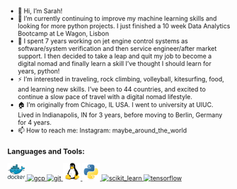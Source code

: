 - 👋 Hi, I’m Sarah!
- 🌱 I’m currently continuing to improve my machine learning skills and looking for more python projects.  I just finished a 10 week Data Analytics Bootcamp at Le Wagon, Lisbon
- 📄 I spent 7 years working on jet engine control systems as software/system verification and then service engineer/after market support.  I then decided to take a leap and quit my job to become a digital nomad and finally learn a skill I’ve thought I should learn for years, python!  
- ⚡ I’m interested in traveling, rock climbing, volleyball, kitesurfing, food, and learning new skills.  I’ve been to 44 countries, and excited to continue a slow pace of travel with a digital nomad lifestyle.  
- 🏠 I’m originally from Chicago, IL USA.  I went to university at UIUC.  Lived in Indianapolis, IN for 3 years, before moving to Berlin, Germany for 4 years.  
- 📫 How to reach me: Instagram: maybe_around_the_world

<h3 align="left">Languages and Tools:</h3>
<p align="left"> <a href="https://www.docker.com/" target="_blank" rel="noreferrer"> <img src="https://raw.githubusercontent.com/devicons/devicon/master/icons/docker/docker-original-wordmark.svg" alt="docker" width="40" height="40"/> </a> <a href="https://cloud.google.com" target="_blank" rel="noreferrer"> <img src="https://www.vectorlogo.zone/logos/google_cloud/google_cloud-icon.svg" alt="gcp" width="40" height="40"/> </a> <a href="https://git-scm.com/" target="_blank" rel="noreferrer"> <img src="https://www.vectorlogo.zone/logos/git-scm/git-scm-icon.svg" alt="git" width="40" height="40"/> </a> <a href="https://www.linux.org/" target="_blank" rel="noreferrer"> <img src="https://raw.githubusercontent.com/devicons/devicon/master/icons/linux/linux-original.svg" alt="linux" width="40" height="40"/> </a> <a href="https://www.python.org" target="_blank" rel="noreferrer"> <img src="https://raw.githubusercontent.com/devicons/devicon/master/icons/python/python-original.svg" alt="python" width="40" height="40"/> </a> <a href="https://scikit-learn.org/" target="_blank" rel="noreferrer"> <img src="https://upload.wikimedia.org/wikipedia/commons/0/05/Scikit_learn_logo_small.svg" alt="scikit_learn" width="40" height="40"/> </a> <a href="https://www.tensorflow.org" target="_blank" rel="noreferrer"> <img src="https://www.vectorlogo.zone/logos/tensorflow/tensorflow-icon.svg" alt="tensorflow" width="40" height="40"/> </a> </p>


<!---
SLShimizu/SLShimizu is a ✨ special ✨ repository because its `README.md` (this file) appears on your GitHub profile.
You can click the Preview link to take a look at your changes.
--->
